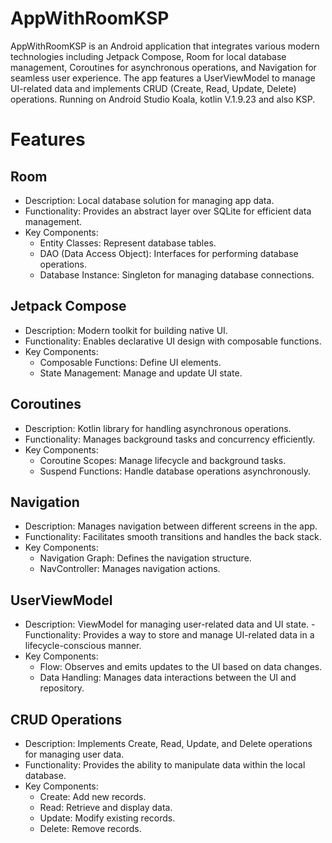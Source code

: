 # AppWithRoomKSP
AppWithRoomKSP is an Android application that integrates various modern technologies including Jetpack Compose, Room for local database management, Coroutines for asynchronous operations, and Navigation for seamless user experience. The app features a UserViewModel to manage UI-related data and implements CRUD (Create, Read, Update, Delete) operations. Running on Android Studio Koala, kotlin V.1.9.23 and also KSP.

# Features
## Room
- Description: Local database solution for managing app data.
- Functionality: Provides an abstract layer over SQLite for efficient data management.
- Key Components:
    - Entity Classes: Represent database tables.
    - DAO (Data Access Object): Interfaces for performing database operations.
    - Database Instance: Singleton for managing database connections.

## Jetpack Compose
- Description: Modern toolkit for building native UI.
- Functionality: Enables declarative UI design with composable functions.
- Key Components:
    - Composable Functions: Define UI elements.
    - State Management: Manage and update UI state.

## Coroutines
- Description: Kotlin library for handling asynchronous operations.
- Functionality: Manages background tasks and concurrency efficiently.
- Key Components:
    - Coroutine Scopes: Manage lifecycle and background tasks.
    - Suspend Functions: Handle database operations asynchronously.

## Navigation
- Description: Manages navigation between different screens in the app.
- Functionality: Facilitates smooth transitions and handles the back stack.
- Key Components:
    - Navigation Graph: Defines the navigation structure.
    - NavController: Manages navigation actions.

## UserViewModel
- Description: ViewModel for managing user-related data and UI state.
-Functionality: Provides a way to store and manage UI-related data in a lifecycle-conscious manner.
- Key Components:
    - Flow: Observes and emits updates to the UI based on data changes.
    - Data Handling: Manages data interactions between the UI and repository.

## CRUD Operations
- Description: Implements Create, Read, Update, and Delete operations for managing user data.
- Functionality: Provides the ability to manipulate data within the local database.
- Key Components:
    - Create: Add new records.
    - Read: Retrieve and display data.
    - Update: Modify existing records.
    - Delete: Remove records.
